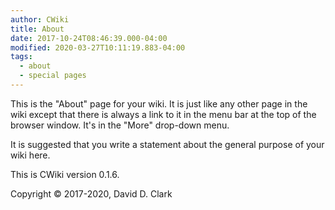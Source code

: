 ```yaml
---
author: CWiki
title: About
date: 2017-10-24T08:46:39.000-04:00
modified: 2020-03-27T10:11:19.883-04:00
tags:
  - about
  - special pages
---
```



This is the "About" page for your wiki. It is just like any other page in the wiki except that there is always a link to it in the menu bar at the top of the browser window. It's in the "More" drop-down menu.

It is suggested that you write a statement about the general purpose of your wiki here.

This is CWiki version 0.1.6.

Copyright © 2017-2020, David D. Clark